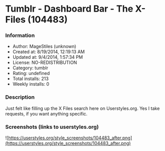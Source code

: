 # Tumblr - Dashboard Bar - The X-Files (104483)

### Information
- Author: MageStiles (unknown)
- Created at: 8/19/2014, 12:19:13 AM
- Updated at: 9/4/2014, 1:57:34 PM
- License: NO-REDISTRIBUTION
- Category: tumblr
- Rating: undefined
- Total installs: 213
- Weekly installs: 0


### Description
Just felt like filling up the X Files search here on Userstyles.org. Yes I take requests, if you want anything specific.


### Screenshots (links to userstyles.org)
![https://userstyles.org/style_screenshots/104483_after.png](https://userstyles.org/style_screenshots/104483_after.png)



